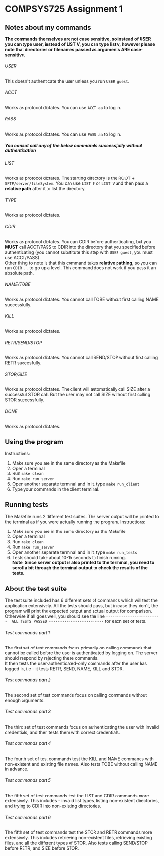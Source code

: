 # COMPSYS725 Assignment 1

## Notes about my commands
**The commands themselves are not case sensitive, so instead of USER you can type user, instead of LIST V, you can type list v, however please note that directories or filenames passed as arguments ARE case-sensitive.**    

###### USER
This doesn't authenticate the user unless you run ```USER guest```.

###### ACCT
Works as protocol dictates. You can use ```ACCT aa``` to log in.

###### PASS
Works as protocol dictates. You can use ```PASS aa``` to log in.

##### You cannot call any of the below commands successfully without authentication

###### LIST
Works as protocol dictates. The starting directory is the ROOT + ```SFTP/server/fileSystem```. You can use ```LIST F``` or ```LIST V``` and then pass a **relative path** after it to list the directory.

###### TYPE
Works as protocol dictates.

###### CDIR
Works as protocol dictates. You can CDIR before authenticating, but you **MUST** call ACCT/PASS to CDIR into the directory that you specified before authenticating (you cannot substitute this step with ```USER guest```, you must use ACCT/PASS).    
Other thing to note is that this command takes **relative pathing**, so you can run ```CDIR ..``` to go up a level. This command does not work if you pass it an absolute path.

###### NAME/TOBE
Works as protocol dictates. You cannot call TOBE without first calling NAME successfully.

###### KILL
Works as protocol dictates.

###### RETR/SEND/STOP
Works as protocol dictates. You cannot call SEND/STOP without first calling RETR succesfully.

###### STOR/SIZE
Works as protocol dictates. The client will automatically call SIZE after a successful STOR call. But the user may not call SIZE without first calling  STOR successfully.

###### DONE
Works as protocol dictates.

## Using the program    
Instructions:
1. Make sure you are in the same directory as the Makefile
2. Open a terminal
2. Run ```make clean```
3. Run ```make run_server```
4. Open another separate terminal and in it, type ```make run_client```
5. Type your commands in the client terminal.

## Running tests
The Makefile runs 2 different test suites. The server output will be printed to the terminal as if you were actually running the program.
Instructions:
1. Make sure you are in the same directory as the Makefile
2. Open a terminal
3. Run ```make clean```
4. Run ```make run_server```
5. Open another separate terminal and in it, type ```make run_tests```
6. Tests should take about 10-15 seconds to finish running.    
**Note: Since server output is also printed to the terminal, you need to scroll a bit through the terminal output to check the results of the tests.**

## About the test suite
The test suite included has 6 different sets of commands which will test the application extensively. All the tests should pass, but in case they don't, the program will print the expected output and actual output for comparison. Otherwise if all goes well, you should see the line ```-------------------------  ALL TESTS PASSED -------------------------``` for each set of tests.

###### Test commands part 1
The first set of test commands focus primarily on calling commands that cannot be called before the user is authenticated by logging on. The server should respond by rejecting these commands.    
It then tests the user-authenticated-only commands after the user has logged in, i.e - it tests RETR, SEND, NAME, KILL and STOR.

###### Test commands part 2
The second set of test commands focus on calling commands without enough arguments.

###### Test commands part 3
The third set of test commands focus on authenticating the user with invalid credentials, and then tests them with correct credentials.

###### Test commands part 4
The fourth set of test commands test the KILL and NAME commands with non-existent and existing file names. Also tests TOBE without calling NAME in advance.

###### Test commands part 5
The fifth set of test commands test the LIST and CDIR commands more extensively. This includes - invalid list types, listing non-existent directories, and trying to CDIR into non-existing directories.

###### Test commands part 6
The fifth set of test commands test the STOR and RETR commands more extensively. This includes retrieving non-existent files, retrieving existing files, and all the different types of STOR. Also tests calling SEND/STOP before RETR, and SIZE before STOR.
